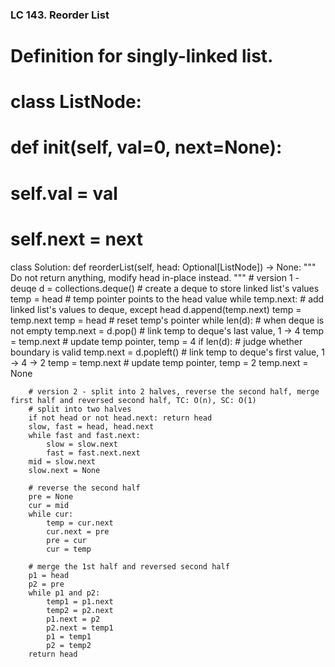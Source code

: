 ### LC 143. Reorder List
# Definition for singly-linked list.
# class ListNode:
#     def __init__(self, val=0, next=None):
#         self.val = val
#         self.next = next
class Solution:
    def reorderList(self, head: Optional[ListNode]) -> None:
        """
        Do not return anything, modify head in-place instead.
        """
        # version 1 - deuqe
        d = collections.deque()         # create a deque to store linked list's values
        temp = head                     # temp pointer points to the head value
        while temp.next:                # add linked list's values to deque, except head
            d.append(temp.next)
            temp = temp.next
        temp = head                     # reset temp's pointer
        while len(d):                   # when deque is not empty
            temp.next = d.pop()         # link temp to deque's last value, 1 -> 4
            temp = temp.next            # update temp pointer, temp = 4
            if len(d):                  # judge whether boundary is valid
                temp.next = d.popleft() # link temp to deque's first value, 1 -> 4 -> 2
                temp = temp.next        # update temp pointer, temp = 2
        temp.next = None

        # version 2 - split into 2 halves, reverse the second half, merge first half and reversed second half, TC: O(n), SC: O(1)
        # split into two halves
        if not head or not head.next: return head
        slow, fast = head, head.next
        while fast and fast.next:
            slow = slow.next
            fast = fast.next.next
        mid = slow.next
        slow.next = None

        # reverse the second half
        pre = None
        cur = mid
        while cur:
            temp = cur.next
            cur.next = pre
            pre = cur
            cur = temp
        
        # merge the 1st half and reversed second half
        p1 = head
        p2 = pre
        while p1 and p2:
            temp1 = p1.next
            temp2 = p2.next
            p1.next = p2
            p2.next = temp1
            p1 = temp1
            p2 = temp2
        return head